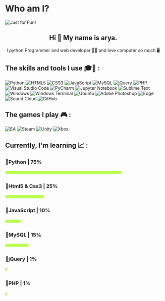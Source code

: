 # Who am I?

<img src="https://user-images.githubusercontent.com/112857735/188410602-524d6480-da5f-40aa-990d-ae30b2adcbd4.svg" alt="Just for Fun!">

<h2 align="center">Hi 👋 My name is arya.</h2>

<p align="center">I python Programmer and web developer 🐍🌐 and love computer so much 🖥️</p>

<h2 align="left">The skills and tools I use 🎓🔧 : </h2>

![Python](https://img.shields.io/badge/python-3670A0?style=for-the-badge&logo=python&logoColor=ffdd54) ![HTML5](https://img.shields.io/badge/html5-%23E34F26.svg?style=for-the-badge&logo=html5&logoColor=white) ![CSS3](https://img.shields.io/badge/css3-%231572B6.svg?style=for-the-badge&logo=css3&logoColor=white) ![JavaScript](https://img.shields.io/badge/javascript-%23323330.svg?style=for-the-badge&logo=javascript&logoColor=%23F7DF1E) ![MySQL](https://img.shields.io/badge/mysql-%2300f.svg?style=for-the-badge&logo=mysql&logoColor=white) ![jQuery](https://img.shields.io/badge/jquery-%230769AD.svg?style=for-the-badge&logo=jquery&logoColor=white) ![PHP](https://img.shields.io/badge/php-%23777BB4.svg?style=for-the-badge&logo=php&logoColor=white) ![Visual Studio Code](https://img.shields.io/badge/Visual%20Studio%20Code-0078d7.svg?style=for-the-badge&logo=visual-studio-code&logoColor=white) ![PyCharm](https://img.shields.io/badge/pycharm-143?style=for-the-badge&logo=pycharm&logoColor=black&color=black&labelColor=green) ![Jupyter Notebook](https://img.shields.io/badge/jupyter-%23FA0F00.svg?style=for-the-badge&logo=jupyter&logoColor=white) ![Sublime Text](https://img.shields.io/badge/sublime_text-%23575757.svg?style=for-the-badge&logo=sublime-text&logoColor=important) ![Windows](https://img.shields.io/badge/Windows-0078D6?style=for-the-badge&logo=windows&logoColor=white) ![Windows Terminal](https://img.shields.io/badge/Windows%20Terminal-%234D4D4D.svg?style=for-the-badge&logo=windows-terminal&logoColor=white) ![Ubuntu](https://img.shields.io/badge/Ubuntu-E95420?style=for-the-badge&logo=ubuntu&logoColor=white) ![Adobe Photoshop](https://img.shields.io/badge/adobe%20photoshop-%2331A8FF.svg?style=for-the-badge&logo=adobe%20photoshop&logoColor=white) ![Edge](https://img.shields.io/badge/Edge-0078D7?style=for-the-badge&logo=Microsoft-edge&logoColor=white) ![Sound Cloud](https://img.shields.io/badge/sound%20cloud-FF5500?style=for-the-badge&logo=soundcloud&logoColor=white) ![GitHub](https://img.shields.io/badge/github-%23121011.svg?style=for-the-badge&logo=github&logoColor=white)

<h2 align="left">The games I play 🎮 : </h2>

![EA](https://img.shields.io/badge/ea-%23000000.svg?style=for-the-badge&logo=ea&logoColor=white) ![Steam](https://img.shields.io/badge/steam-%23000000.svg?style=for-the-badge&logo=steam&logoColor=white) ![Unity](https://img.shields.io/badge/unity-%23000000.svg?style=for-the-badge&logo=unity&logoColor=white) ![Xbox](https://img.shields.io/badge/xbox-%23107C10.svg?style=for-the-badge&logo=xbox&logoColor=white) 

<h2 align="left">Currently, I'm learning 📈 : </h2>

<h3 align="left">🔮Python | 75%</h3> <img src="https://github.com/arya-binery/arya-binery/blob/main/image/bar.png?raw=true" height="16px" width="375px">

<h3 align="left">🔮Html5 & Css3 | 25%</h3> <img src="https://github.com/arya-binery/arya-binery/blob/main/image/bar.png?raw=true" height="16px" width="125px">

<h3 align="left">🔮JavaScript | 10%</h3> <img src="https://github.com/arya-binery/arya-binery/blob/main/image/bar.png?raw=true" height="16px" width="50px">

<h3 align="left">🔮MySQL | 15%</h3> <img src="https://github.com/arya-binery/arya-binery/blob/main/image/bar.png?raw=true" height="16px" width="75px">

<h3 align="left">🔮jQuery | 1%</h3> <img src="https://github.com/arya-binery/arya-binery/blob/main/image/bar.png?raw=true" height="16px" width="5px">

<h3 align="left">🔮PHP | 1%</h3> <img src="https://github.com/arya-binery/arya-binery/blob/main/image/bar.png?raw=true" height="16px" width="5px">

